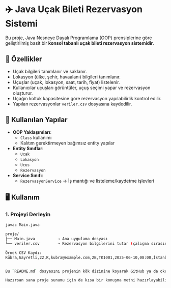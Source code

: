 # ✈️ Java Uçak Bileti Rezervasyon Sistemi

Bu proje, Java Nesneye Dayalı Programlama (OOP) prensiplerine göre geliştirilmiş basit bir **konsol tabanlı uçak bileti rezervasyon sistemidir**.

## 📌 Özellikler

- Uçak bilgileri tanımlanır ve saklanır.
- Lokasyon (ülke, şehir, havaalanı) bilgileri tanımlanır.
- Uçuşlar (uçak, lokasyon, saat, tarih, fiyat) listelenir.
- Kullanıcılar uçuşları görüntüler, uçuş seçimi yapar ve rezervasyon oluşturur.
- Uçağın koltuk kapasitesine göre rezervasyon yapılabilirlik kontrol edilir.
- Yapılan rezervasyonlar `veriler.csv` dosyasına kaydedilir.

## 🧱 Kullanılan Yapılar

- **OOP Yaklaşımları**:
  - `Class` kullanımı
  - Kalıtım gerektirmeyen bağımsız entity yapılar
- **Entity Sınıflar**:
  - `Ucak`
  - `Lokasyon`
  - `Ucus`
  - `Rezervasyon`
- **Service Sınıfı**:
  - `RezervasyonService` → İş mantığı ve listeleme/kaydetme işlevleri

## 🖥️ Kullanım

### 1. Projeyi Derleyin

```bash
javac Main.java

proje/
├── Main.java          → Ana uygulama dosyası
└── veriler.csv        → Rezervasyon bilgilerini tutar (çalışma sırasında oluşur)

Örnek CSV Kaydı:
Kübra,Gayretli,22,K,kubra@example.com,2B,TK1001,2025-06-10,08:00,İstanbul,1500.0


Bu `README.md` dosyasını projenin kök dizinine koyarak GitHub ya da okul sunumlarında kullanabilirsin. Eğer görseller, simülasyon ekran görüntüleri ya da demo videosu da eklersen daha etkileyici olur.

Hazırsan sana proje sunumu için de kısa bir konuşma metni hazırlayabilirim. İster misin?
